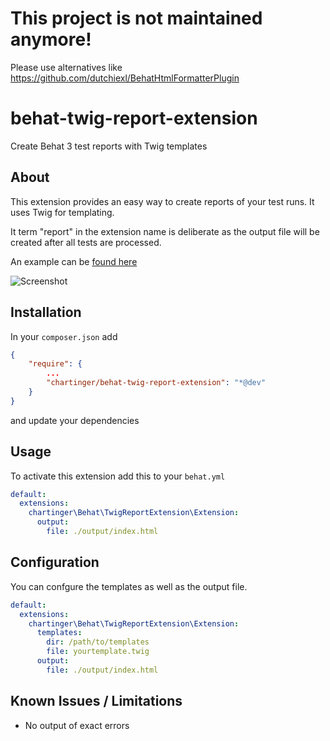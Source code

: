 # This project is not maintained anymore!

Please use alternatives like https://github.com/dutchiexl/BehatHtmlFormatterPlugin

behat-twig-report-extension
===========================

Create Behat 3 test reports with Twig templates

## About

This extension provides an easy way to create reports of your test runs. It uses Twig for templating.

It term "report" in the extension name is deliberate as the output file will be created after all tests are processed. 

An example can be [found here](http://htmlpreview.github.io/?https://raw.githubusercontent.com/chartinger/behat-twig-report-extension/master/doc/example-output.html)

![Screenshot](https://raw.githubusercontent.com/chartinger/behat-twig-report-extension/master/doc/example.png "Example Screenshot")

## Installation

In your `composer.json` add
```json
{
    "require": {
        ...
        "chartinger/behat-twig-report-extension": "*@dev"
    }
}
```
and update your dependencies

## Usage

To activate this extension add this to your `behat.yml`

```YAML
default:
  extensions:
    chartinger\Behat\TwigReportExtension\Extension:
      output:
        file: ./output/index.html
```

## Configuration

You can confgure the templates as well as the output file.

```YAML
default:
  extensions:
    chartinger\Behat\TwigReportExtension\Extension:
      templates:
        dir: /path/to/templates
        file: yourtemplate.twig
      output:
        file: ./output/index.html
```

## Known Issues / Limitations

* No output of exact errors


